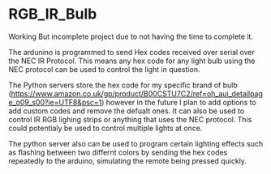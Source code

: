 # RGB_IR_Bulb


Working But incomplete project due to not having the time to complete it.


The ardunino is programmed to send Hex codes received over serial over the NEC IR Protocol. This means any hex code for any light bulb using the NEC protocol can be used to control the light in question. 

The Python servers store the hex code for my specific brand of bulb (https://www.amazon.co.uk/gp/product/B00CSTU7C2/ref=oh_aui_detailpage_o09_s00?ie=UTF8&psc=1)
however in the future I plan to add options to add custom codes and remove the defualt ones.
It can also be used to control IR RGB lighing strips or anything that uses the NEC protocol. This could potentialy be used to control multiple lights at once.

The python server also can be used to program certain lighting effects such as flashing between two differnt colors by sending the hex codes repeatedly to the arduino, simulating the remote being pressed quickly. 

